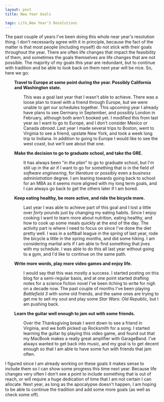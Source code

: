```yaml
---
layout: post
title: New Year Goals

tags: Life,New Year'S Resolutions
---
```

The past couple of years I've been doing this whole near year's resolution thing. I don't necessarily agree with it in principle, because the fact of the matter is that most people (including myself) do not stick with their goals throughout the year. There are often life changes that impact the feasibility of them, and sometimes the goals themselves are life changes that are not possible. The majority of my goals this year are redundant, but to continue with tradition and be able to look back on them next year will be nice. So, here we go:
<p style="padding-left: 30px;"><strong>Travel to Europe at some point during the year. Possibly California and Washington state.</strong></p>
<p style="padding-left: 60px;">This was a goal last year that I wasn't able to achieve. There was a loose plan to travel with a friend through Europe, but we were unable to get our schedules together. This upcoming year I already have plans to see Germany in September, and possibly London in February, although both aren't booked yet. I modified this from last year as I want to go to Europe, and I don't consider Mexico or Canada <em>abroad</em>. Last year I made several trips to Boston, went to Virginia to see a friend, upstate New York, and took a week long trip to Indiana. In addition to going to Europe I would like to see the west coast, but we'll see about that one.</p>
<p style="padding-left: 30px;"><strong>Make the decision to go to graduate school, and take the GRE.</strong></p>
<p style="padding-left: 60px;">It has always been "<em>in the plan</em>" to go to graduate school, but I'm still up in the air if I want to go for something that i<em>s </em>in the field of <em>software engineering</em>, for <em>literature</em> or possibly even a <em>business administration</em> degree. I am leaning towards going back to school for an MBA as it seems more aligned with my long term goals, and I can always go back to get the others later if I am bored.</p>
<p style="padding-left: 30px;"><strong>Keep eating healthy, be more active, and ride the bicycle more.</strong></p>
<p style="padding-left: 60px;">Last year I was able to achieve part of this goal and I lost a little over <em>forty pounds</em> just by changing my eating habits. Since I enjoy cooking I want to learn more about nutrition, eating healthy, and how to cook up some meals quickly at the end of the day. The activity part is where I need to focus on since I've done the diet pretty well. I was in a softball league in the spring of last year, rode the bicycle a little in the spring months, and did some hiking. I am considering martial arts if I am able to find something that jives with my schedule. I was able to do this all last year without going to a gym, and I'd like to continue on the same path.</p>
<p style="padding-left: 30px;"><strong>Write more words, play more video games and enjoy life.</strong></p>
<p style="padding-left: 60px;">I would say that this was mostly a success. I started posting on this blog for a semi-regular basis, and at one point started drafting notes for a science fiction novel I've been itching to write for nigh on a decade now. The past couple of months I've been playing <em>Battlefield 3</em> with some old friends, and the same ones are trying to get me to sell my soul and play some <em>Star Wars: Old Republic</em>, but I am pushing back.</p>
<p style="padding-left: 30px;"><strong>Learn the guitar well enough to jam out with some friends.</strong></p>
<p style="padding-left: 60px;">Over the Thanksgiving break I went down to see a friend in Virginia, and we both picked up Rocksmith for a song. I started learning the guitar by playing this video game, and found out that my MacBook makes a really great amplifier with GarageBand. I've always wanted to get back into music, and my goal is to get decent enough so that I am able to have some fun with friends that jam often.</p>
I figured since I am already working on these goals it makes sense to include them so I can show some progress this time next year. Because life changes very often I don't see a point to include something that is out of reach, or will require a huge dedication of time that I am not certain I can allocate. Next year, as long as the apocalypse doesn't happen, I am hoping to be able to continue the tradition and add some more goals (as well as check some off).

&nbsp;
